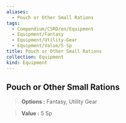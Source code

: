 ```yaml
---
aliases:
  - Pouch or Other Small Rations
tags:
  - Compendium/CSRD/en/Equipment
  - Equipment/Fantasy
  - Equipment/Utility-Gear
  - Equipment/Value/5-Sp
title: Pouch or Other Small Rations
collection: Equipment
kind: Equipment
---
```

## Pouch or Other Small Rations    
    
>    
> **Options :** Fantasy, Utility Gear    
> **Value :** 5 Sp